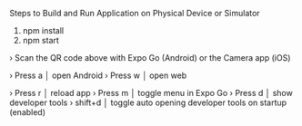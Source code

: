 Steps to Build and Run Application on Physical Device or Simulator

1. npm install
2. npm start

 › Scan the QR code above with Expo Go (Android) or the Camera app (iOS)

 › Press a │ open Android
 › Press w │ open web

 › Press r │ reload app
 › Press m │ toggle menu in Expo Go
 › Press d │ show developer tools
 › shift+d │ toggle auto opening developer tools on startup (enabled)
